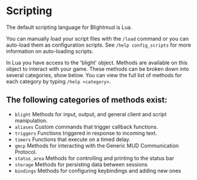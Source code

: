 # Scripting

The default scripting language for Blightmud is Lua.

You can manually load your script files with the `/load` command or you can 
auto-load them as configuration scripts. 
See `/help config_scripts` for more information on auto-loading scripts.

In Lua you have access to the 'blight' object. Methods are available on this
object to interact with your game. These methods can be broken down into several
categories, show below. You can view the full list of methods for each category
by typing `/help <category>`.

## The following categories of methods exist:
- `blight`      Methods for input, output, and general client and script manipulation.
- `aliases`     Custom commands that trigger callback functions.
- `triggers`    Functions triggered in response to incoming text.
- `timers`      Functions that execute on a timed delay.
- `gmcp`        Methods for interacting with the Generic MUD Communication Protocol.
- `status_area` Methods for controlling and printing to the status bar
- `storage`     Methods for persisting data between sessions
- `bindings`    Methods for configuring keybindings and adding new ones
